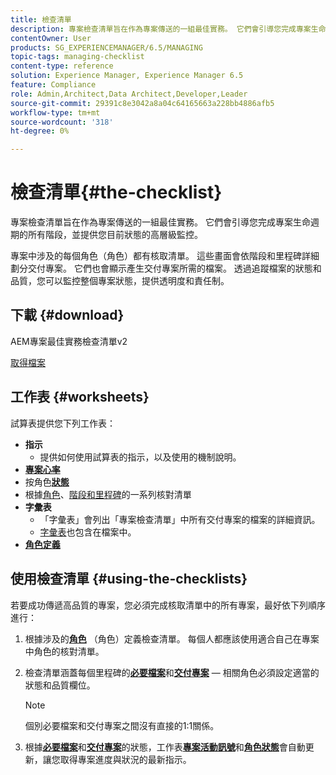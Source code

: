```yaml
---
title: 檢查清單
description: 專案檢查清單旨在作為專案傳送的一組最佳實務。 它們會引導您完成專案生命週期的所有階段，並提供您目前狀態的高層級監控。
contentOwner: User
products: SG_EXPERIENCEMANAGER/6.5/MANAGING
topic-tags: managing-checklist
content-type: reference
solution: Experience Manager, Experience Manager 6.5
feature: Compliance
role: Admin,Architect,Data Architect,Developer,Leader
source-git-commit: 29391c8e3042a8a04c64165663a228bb4886afb5
workflow-type: tm+mt
source-wordcount: '318'
ht-degree: 0%

---
```


# 檢查清單{#the-checklist}

專案檢查清單旨在作為專案傳送的一組最佳實務。 它們會引導您完成專案生命週期的所有階段，並提供您目前狀態的高層級監控。

專案中涉及的每個角色（角色）都有核取清單。 這些畫面會依階段和里程碑詳細劃分交付專案。 它們也會顯示產生交付專案所需的檔案。 透過追蹤檔案的狀態和品質，您可以監控整個專案狀態，提供透明度和責任制。

## 下載 {#download}

AEM專案最佳實務檢查清單v2

[取得檔案](assets/aem_project_bp_checklistv2-65.xlsx)

## 工作表 {#worksheets}

試算表提供您下列工作表：

* **指示**
   * 提供如何使用試算表的指示，以及使用的機制說明。
* **[專案心率](/help/managing/best-practices.md#project-heartbeat-dashboard)**
* 按角色&#x200B;**[狀態](/help/managing/best-practices.md#status-by-role)**
* 根據[角色](/help/managing/best-practices.md#persona)、[階段和里程碑](/help/managing/best-practices.md#phases-and-milestones)的一系列核對清單
* **字彙表**
   * 「字彙表」會列出「專案檢查清單」中所有交付專案的檔案的詳細資訊。
   * [字彙表](/help/managing/best-practices-glossary.md)也包含在檔案中。
* **[角色定義](/help/managing/best-practices.md#persona)**

## 使用檢查清單 {#using-the-checklists}

若要成功傳遞高品質的專案，您必須完成核取清單中的所有專案，最好依下列順序進行：

1. 根據涉及的&#x200B;**[角色](/help/managing/best-practices.md#persona)** （角色）定義檢查清單。 每個人都應該使用適合自己在專案中角色的核對清單。
1. 檢查清單涵蓋每個里程碑的&#x200B;**[必要檔案](/help/managing/best-practices.md#required-documents)**&#x200B;和&#x200B;**[交付專案](/help/managing/best-practices.md#deliverables)** — 相關角色必須設定適當的狀態和品質欄位。

   >[!NOTE]
   >
   >個別必要檔案和交付專案之間沒有直接的1:1關係。

1. 根據&#x200B;**[必要檔案](/help/managing/best-practices.md#required-documents)**&#x200B;和&#x200B;**[交付專案](/help/managing/best-practices.md#deliverables)**&#x200B;的狀態，工作表&#x200B;**[專案活動訊號](/help/managing/best-practices.md#project-heartbeat-dashboard)**&#x200B;和&#x200B;**[角色狀態](/help/managing/best-practices.md#status-by-role)**&#x200B;會自動更新，讓您取得專案進度與狀況的最新指示。
